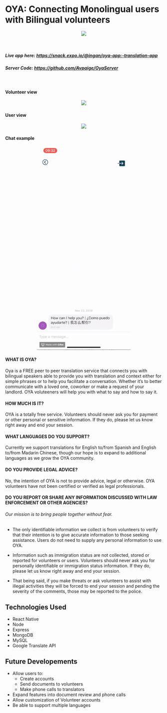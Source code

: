 # OYA: Connecting Monolingual users with Bilingual volunteers

<p align="center">
  <img src="https://media.giphy.com/media/7fNXLdViGSlKo/giphy.gif">
</p>
<br>

##### Live app here: https://snack.expo.io/@ingan/oya-app:-translation-app

##### Server Code: https://github.com/Avpaige/OyaServer

<br>

#### Volunteer view 
<p align="center">
  <img src="./assets/volunteer.gif" width="300">
</p>

#### User view 
<p align="center">
  <img src="./assets/user.gif" width="300">
</p>

#### Chat example 
<p align="center">
  <img src="./assets/chat.gif" width="300">
</p>


#### WHAT IS OYA?
Oya is a FREE peer to peer translation service that connects you with bilingual speakers able to provide you with translation and context either for simple phrases or to help you facilitate a conversation. Whether it’s to better communicate with a loved one, coworker or make a request of your landlord. OYA voluteeners will help you with what to say and how to say it.

#### HOW MUCH IS IT?
OYA is a totally free service. Volunteers should never ask you for payment or other personal or sensitive information. If they do, please let us know right away and end your session.

#### WHAT LANGUAGES DO YOU SUPPORT?
Currently we support translations for English to/from Spanish and English to/from Madarin Chinese, though our hope is to expand to additional languages as we grow the OYA community.

#### DO YOU PROVIDE LEGAL ADVICE?
No, the intention of OYA is not to provide advice, legal or otherwise. OYA volunteers have not been certified or verified as legal professionals.

#### DO YOU REPORT OR SHARE ANY INFORMATION DISCUSSED WITH LAW ENFORCEMENT OR OTHER AGENCIES?
###### Our mission is to bring people together without fear. 

* The only identifiable information we collect is from volunteers to verify that their intention is to give accurate information to those seeking assistance. Users do not need to supply any personal information to use OYA. 

* Information such as immigration status are not collected, stored or reported for volunteers or users. Volunteers should never ask you for personally identifiable or immigration status information. If they do, please let us know right away and end your session.

* That being said, if you make threats or ask volunteers to assist with illegal activities they will be forced to end your session and pending the severity of the comments, those may be reported to the police.


## Technologies Used
* React Native
* Node
* Express
* MongoDB
* MySQL
* Google Translate API

## Future Developements
* Allow users to:
  * Create accounts
  * Send documents to volunteers
  * Make phone calls to translators
* Expand features into document review and phone calls
* Allow customization of Volunteer accounts
* Be able to support multiple languages
